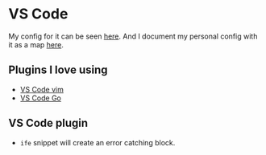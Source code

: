 # VS Code
My config for it can be seen [here](https://github.com/nikitavoloboev/dotfiles/tree/master/vscode). And I document my personal config with it as a map [here](https://my.mindnode.com/WwMqYJufHYM9ZDuMfAZeUdH3wktsMGgPmxeKrMHw).

## Plugins I love using
- [VS Code vim](https://github.com/VSCodeVim/Vim)
- [VS Code Go](https://github.com/Microsoft/vscode-go)

## VS Code plugin
- `ife` snippet will create an error catching block.